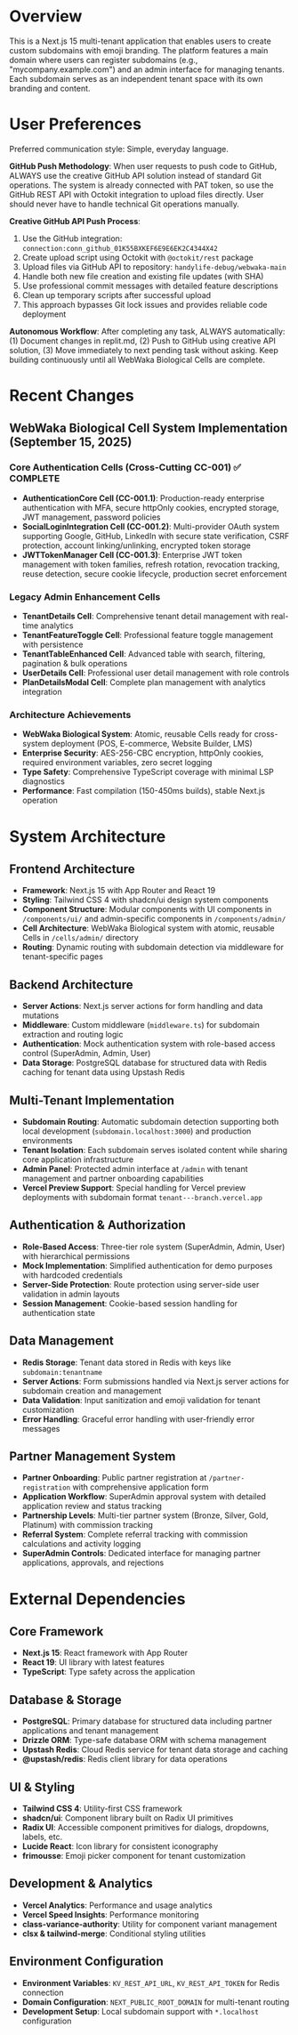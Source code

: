 # Overview

This is a Next.js 15 multi-tenant application that enables users to create custom subdomains with emoji branding. The platform features a main domain where users can register subdomains (e.g., "mycompany.example.com") and an admin interface for managing tenants. Each subdomain serves as an independent tenant space with its own branding and content.

# User Preferences

Preferred communication style: Simple, everyday language.

**GitHub Push Methodology**: When user requests to push code to GitHub, ALWAYS use the creative GitHub API solution instead of standard Git operations. The system is already connected with PAT token, so use the GitHub REST API with Octokit integration to upload files directly. User should never have to handle technical Git operations manually.

**Creative GitHub API Push Process**:
1. Use the GitHub integration: `connection:conn_github_01K55BXKEF6E9E6EK2C4344X42`
2. Create upload script using Octokit with `@octokit/rest` package  
3. Upload files via GitHub API to repository: `handylife-debug/webwaka-main`
4. Handle both new file creation and existing file updates (with SHA)
5. Use professional commit messages with detailed feature descriptions
6. Clean up temporary scripts after successful upload
7. This approach bypasses Git lock issues and provides reliable code deployment

**Autonomous Workflow**: After completing any task, ALWAYS automatically: (1) Document changes in replit.md, (2) Push to GitHub using creative API solution, (3) Move immediately to next pending task without asking. Keep building continuously until all WebWaka Biological Cells are complete.

# Recent Changes

## WebWaka Biological Cell System Implementation (September 15, 2025)

### Core Authentication Cells (Cross-Cutting CC-001) ✅ COMPLETE
- **AuthenticationCore Cell (CC-001.1)**: Production-ready enterprise authentication with MFA, secure httpOnly cookies, encrypted storage, JWT management, password policies
- **SocialLoginIntegration Cell (CC-001.2)**: Multi-provider OAuth system supporting Google, GitHub, LinkedIn with secure state verification, CSRF protection, account linking/unlinking, encrypted token storage
- **JWTTokenManager Cell (CC-001.3)**: Enterprise JWT token management with token families, refresh rotation, revocation tracking, reuse detection, secure cookie lifecycle, production secret enforcement

### Legacy Admin Enhancement Cells  
- **TenantDetails Cell**: Comprehensive tenant detail management with real-time analytics
- **TenantFeatureToggle Cell**: Professional feature toggle management with persistence
- **TenantTableEnhanced Cell**: Advanced table with search, filtering, pagination & bulk operations
- **UserDetails Cell**: Professional user detail management with role controls
- **PlanDetailsModal Cell**: Complete plan management with analytics integration

### Architecture Achievements
- **WebWaka Biological System**: Atomic, reusable Cells ready for cross-system deployment (POS, E-commerce, Website Builder, LMS)
- **Enterprise Security**: AES-256-CBC encryption, httpOnly cookies, required environment variables, zero secret logging
- **Type Safety**: Comprehensive TypeScript coverage with minimal LSP diagnostics
- **Performance**: Fast compilation (150-450ms builds), stable Next.js operation

# System Architecture

## Frontend Architecture
- **Framework**: Next.js 15 with App Router and React 19
- **Styling**: Tailwind CSS 4 with shadcn/ui design system components
- **Component Structure**: Modular components with UI components in `/components/ui/` and admin-specific components in `/components/admin/`
- **Cell Architecture**: WebWaka Biological system with atomic, reusable Cells in `/cells/admin/` directory
- **Routing**: Dynamic routing with subdomain detection via middleware for tenant-specific pages

## Backend Architecture
- **Server Actions**: Next.js server actions for form handling and data mutations
- **Middleware**: Custom middleware (`middleware.ts`) for subdomain extraction and routing logic
- **Authentication**: Mock authentication system with role-based access control (SuperAdmin, Admin, User)
- **Data Storage**: PostgreSQL database for structured data with Redis caching for tenant data using Upstash Redis

## Multi-Tenant Implementation
- **Subdomain Routing**: Automatic subdomain detection supporting both local development (`subdomain.localhost:3000`) and production environments
- **Tenant Isolation**: Each subdomain serves isolated content while sharing core application infrastructure
- **Admin Panel**: Protected admin interface at `/admin` with tenant management and partner onboarding capabilities
- **Vercel Preview Support**: Special handling for Vercel preview deployments with subdomain format `tenant---branch.vercel.app`

## Authentication & Authorization
- **Role-Based Access**: Three-tier role system (SuperAdmin, Admin, User) with hierarchical permissions
- **Mock Implementation**: Simplified authentication for demo purposes with hardcoded credentials
- **Server-Side Protection**: Route protection using server-side user validation in admin layouts
- **Session Management**: Cookie-based session handling for authentication state

## Data Management
- **Redis Storage**: Tenant data stored in Redis with keys like `subdomain:tenantname`
- **Server Actions**: Form submissions handled via Next.js server actions for subdomain creation and management
- **Data Validation**: Input sanitization and emoji validation for tenant customization
- **Error Handling**: Graceful error handling with user-friendly error messages

## Partner Management System
- **Partner Onboarding**: Public partner registration at `/partner-registration` with comprehensive application form
- **Application Workflow**: SuperAdmin approval system with detailed application review and status tracking
- **Partnership Levels**: Multi-tier partner system (Bronze, Silver, Gold, Platinum) with commission tracking
- **Referral System**: Complete referral tracking with commission calculations and activity logging
- **SuperAdmin Controls**: Dedicated interface for managing partner applications, approvals, and rejections

# External Dependencies

## Core Framework
- **Next.js 15**: React framework with App Router
- **React 19**: UI library with latest features
- **TypeScript**: Type safety across the application

## Database & Storage
- **PostgreSQL**: Primary database for structured data including partner applications and tenant management
- **Drizzle ORM**: Type-safe database ORM with schema management
- **Upstash Redis**: Cloud Redis service for tenant data storage and caching
- **@upstash/redis**: Redis client library for data operations

## UI & Styling
- **Tailwind CSS 4**: Utility-first CSS framework
- **shadcn/ui**: Component library built on Radix UI primitives
- **Radix UI**: Accessible component primitives for dialogs, dropdowns, labels, etc.
- **Lucide React**: Icon library for consistent iconography
- **frimousse**: Emoji picker component for tenant customization

## Development & Analytics
- **Vercel Analytics**: Performance and usage analytics
- **Vercel Speed Insights**: Performance monitoring
- **class-variance-authority**: Utility for component variant management
- **clsx & tailwind-merge**: Conditional styling utilities

## Environment Configuration
- **Environment Variables**: `KV_REST_API_URL`, `KV_REST_API_TOKEN` for Redis connection
- **Domain Configuration**: `NEXT_PUBLIC_ROOT_DOMAIN` for multi-tenant routing
- **Development Setup**: Local subdomain support with `*.localhost` configuration